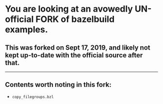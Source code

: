 # You are looking at an avowedly UN-official FORK of bazelbuild examples.

## This was forked on Sept 17, 2019, and likely not kept up-to-date with the official source after that.

----------------------------------------

## Contents worth noting in this fork:

- `copy_filegroups.bzl`
